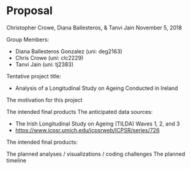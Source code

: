 Proposal
================
Christopher Crowe, Diana Ballesteros, & Tanvi Jain
November 5, 2018

Group Members:

-   Diana Ballesteros Gonzalez (uni: deg2163)
-   Chris Crowe (uni: clc2229)
-   Tanvi Jain (uni: tj2383)

Tentative project title:

-   Analysis of a Longitudinal Study on Ageing Conducted in Ireland

The motivation for this project

The intended final products The anticipated data sources:

-   The Irish Longitudinal Study on Ageing (TILDA) Waves 1, 2, and 3
-   <https://www.icpsr.umich.edu/icpsrweb/ICPSR/series/726>

The intended final products:

The planned analyses / visualizations / coding challenges The planned timeline
